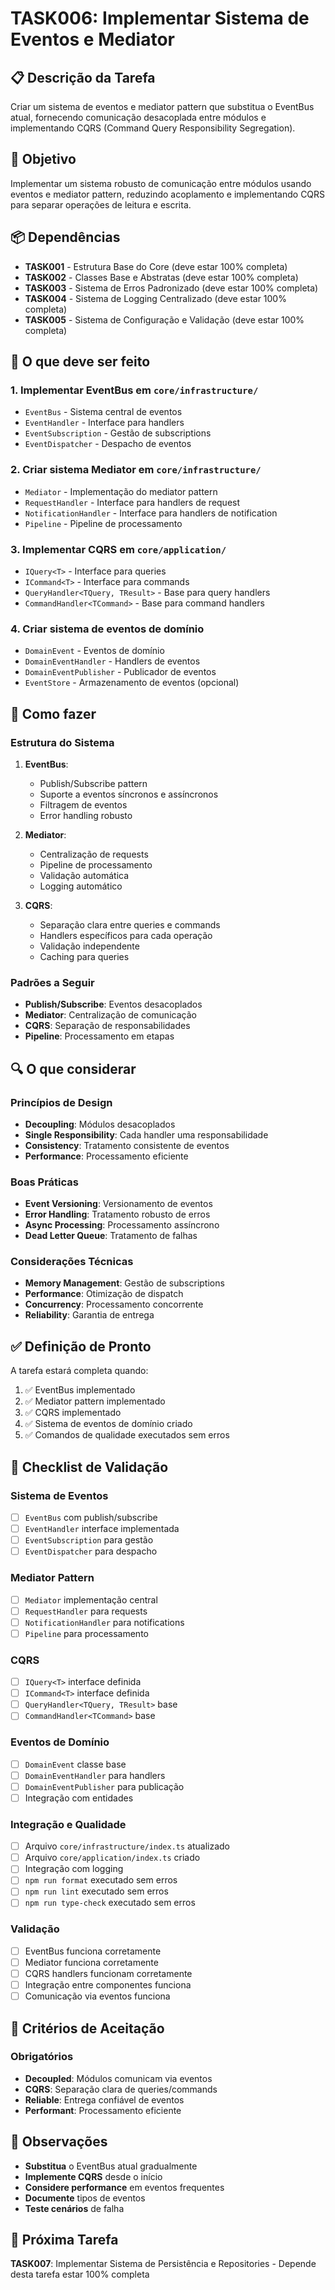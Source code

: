 # TASK006: Implementar Sistema de Eventos e Mediator

## 📋 Descrição da Tarefa

Criar um sistema de eventos e mediator pattern que substitua o EventBus atual, fornecendo comunicação desacoplada entre módulos e implementando CQRS (Command Query Responsibility Segregation).

## 🎯 Objetivo

Implementar um sistema robusto de comunicação entre módulos usando eventos e mediator pattern, reduzindo acoplamento e implementando CQRS para separar operações de leitura e escrita.

## 📦 Dependências

- **TASK001** - Estrutura Base do Core (deve estar 100% completa)
- **TASK002** - Classes Base e Abstratas (deve estar 100% completa)
- **TASK003** - Sistema de Erros Padronizado (deve estar 100% completa)
- **TASK004** - Sistema de Logging Centralizado (deve estar 100% completa)
- **TASK005** - Sistema de Configuração e Validação (deve estar 100% completa)

## 🔧 O que deve ser feito

### 1. Implementar EventBus em `core/infrastructure/`

- `EventBus` - Sistema central de eventos
- `EventHandler` - Interface para handlers
- `EventSubscription` - Gestão de subscriptions
- `EventDispatcher` - Despacho de eventos

### 2. Criar sistema Mediator em `core/infrastructure/`

- `Mediator` - Implementação do mediator pattern
- `RequestHandler` - Interface para handlers de request
- `NotificationHandler` - Interface para handlers de notification
- `Pipeline` - Pipeline de processamento

### 3. Implementar CQRS em `core/application/`

- `IQuery<T>` - Interface para queries
- `ICommand<T>` - Interface para commands
- `QueryHandler<TQuery, TResult>` - Base para query handlers
- `CommandHandler<TCommand>` - Base para command handlers

### 4. Criar sistema de eventos de domínio

- `DomainEvent` - Eventos de domínio
- `DomainEventHandler` - Handlers de eventos
- `DomainEventPublisher` - Publicador de eventos
- `EventStore` - Armazenamento de eventos (opcional)

## 🎯 Como fazer

### Estrutura do Sistema

1. **EventBus**:
   - Publish/Subscribe pattern
   - Suporte a eventos síncronos e assíncronos
   - Filtragem de eventos
   - Error handling robusto

2. **Mediator**:
   - Centralização de requests
   - Pipeline de processamento
   - Validação automática
   - Logging automático

3. **CQRS**:
   - Separação clara entre queries e commands
   - Handlers específicos para cada operação
   - Validação independente
   - Caching para queries

### Padrões a Seguir

- **Publish/Subscribe**: Eventos desacoplados
- **Mediator**: Centralização de comunicação
- **CQRS**: Separação de responsabilidades
- **Pipeline**: Processamento em etapas

## 🔍 O que considerar

### Princípios de Design

- **Decoupling**: Módulos desacoplados
- **Single Responsibility**: Cada handler uma responsabilidade
- **Consistency**: Tratamento consistente de eventos
- **Performance**: Processamento eficiente

### Boas Práticas

- **Event Versioning**: Versionamento de eventos
- **Error Handling**: Tratamento robusto de erros
- **Async Processing**: Processamento assíncrono
- **Dead Letter Queue**: Tratamento de falhas

### Considerações Técnicas

- **Memory Management**: Gestão de subscriptions
- **Performance**: Otimização de dispatch
- **Concurrency**: Processamento concorrente
- **Reliability**: Garantia de entrega

## ✅ Definição de Pronto

A tarefa estará completa quando:

1. ✅ EventBus implementado
2. ✅ Mediator pattern implementado
3. ✅ CQRS implementado
4. ✅ Sistema de eventos de domínio criado
5. ✅ Comandos de qualidade executados sem erros

## 🧪 Checklist de Validação

### Sistema de Eventos
- [ ] `EventBus` com publish/subscribe
- [ ] `EventHandler` interface implementada
- [ ] `EventSubscription` para gestão
- [ ] `EventDispatcher` para despacho

### Mediator Pattern
- [ ] `Mediator` implementação central
- [ ] `RequestHandler` para requests
- [ ] `NotificationHandler` para notifications
- [ ] `Pipeline` para processamento

### CQRS
- [ ] `IQuery<T>` interface definida
- [ ] `ICommand<T>` interface definida
- [ ] `QueryHandler<TQuery, TResult>` base
- [ ] `CommandHandler<TCommand>` base

### Eventos de Domínio
- [ ] `DomainEvent` classe base
- [ ] `DomainEventHandler` para handlers
- [ ] `DomainEventPublisher` para publicação
- [ ] Integração com entidades

### Integração e Qualidade
- [ ] Arquivo `core/infrastructure/index.ts` atualizado
- [ ] Arquivo `core/application/index.ts` criado
- [ ] Integração com logging
- [ ] `npm run format` executado sem erros
- [ ] `npm run lint` executado sem erros
- [ ] `npm run type-check` executado sem erros

### Validação
- [ ] EventBus funciona corretamente
- [ ] Mediator funciona corretamente
- [ ] CQRS handlers funcionam corretamente
- [ ] Integração entre componentes funciona
- [ ] Comunicação via eventos funciona

## 🚨 Critérios de Aceitação

### Obrigatórios
- **Decoupled**: Módulos comunicam via eventos
- **CQRS**: Separação clara de queries/commands
- **Reliable**: Entrega confiável de eventos
- **Performant**: Processamento eficiente

## 📝 Observações

- **Substitua** o EventBus atual gradualmente
- **Implemente CQRS** desde o início
- **Considere performance** em eventos frequentes
- **Documente** tipos de eventos
- **Teste cenários** de falha

## 🔄 Próxima Tarefa

**TASK007**: Implementar Sistema de Persistência e Repositories - Depende desta tarefa estar 100% completa